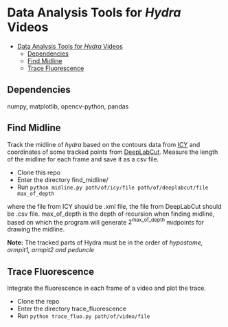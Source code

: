 # Data Analysis Tools for *Hydra* Videos

- [Data Analysis Tools for *Hydra* Videos](#data-analysis-tools-for-hydra-videos)
  - [Dependencies](#dependencies)
  - [Find Midline](#find-midline)
  - [Trace Fluorescence](#trace-fluorescence)

## Dependencies
numpy, matplotlib, opencv-python, pandas

## Find Midline

Track the midline of *hydra* based on the contours data from [ICY](http://icy.bioimageanalysis.org/) and coordinates of some tracked points from [DeepLabCut](https://github.com/AlexEMG/DeepLabCut). Measure the length of the midline for each frame and save it as a csv file. 

- Clone this repo
- Enter the directory find_midline/
- Run `python midline.py path/of/icy/file path/of/deeplabcut/file max_of_depth`

where the file from ICY should be .xml file, the file from DeepLabCut should be .csv file. max_of_depth is the depth of recursion when finding midline, based on which the program will generate $2^{\text{max\_of\_depth}}$ midpoints for drawing the midline. 

**Note:** The tracked parts of Hydra must be in the order of *hypostome, armpit1, armpit2 and peduncle*

## Trace Fluorescence

Integrate the fluorescence in each frame of a video and plot the trace. 

- Clone the repo
- Enter the directory trace_fluorescence
- Run `python trace_fluo.py path/of/video/file`